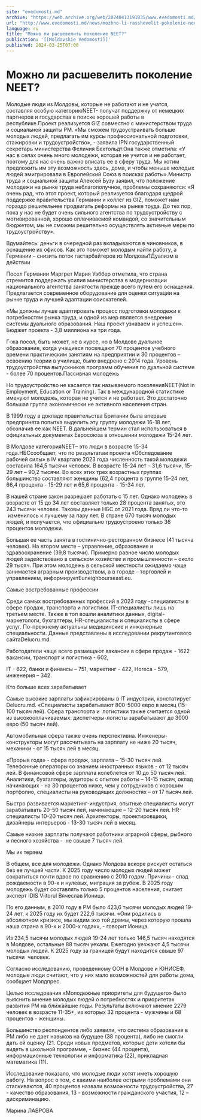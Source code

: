 ```yaml
---
site: "evedomosti.md"
archive: "https://web.archive.org/web/20240413191835/www.evedomosti.md/news/mozhno-li-rasshevelit-pokolenie-neet"
url: "http://www.evedomosti.md/news/mozhno-li-rasshevelit-pokolenie-neet"
language: ru
title: "Можно ли расшевелить поколение NEET?"
publication: '[[Moldavskie Vedomosti]]'
published: 2024-03-25T07:00
---
```


# Можно ли расшевелить поколение NEET?

Молодые люди из Молдовы, которые не работают и не учатся, составляя особую категориюNEET- получат поддержку от немецких партнеров и государства в поиске хорошей работы в республике.Проект реализуется GIZ совместно с министерством труда и социальной защиты РМ. «Мы сможем трудоустраивать больше молодых людей, предлагать им курсы профессиональной подготовки, стажировки и трудоустройство», - заявила IPN государственный секретарь министерства Феличия Бехтольдт.Она также отметила: «У нас в селах очень много молодежи, которая не учится и не работает, поэтому для нас очень важно вписать ее в сферу труда. Мы хотим предложить им эту возможность здесь, дома, и чтобы меньше молодых людей эмигрировали в Европейский Союз в поисках работы».Министр труда и социальной защиты Алексей Бузу заявил, что положение молодежи на рынке труда неблагополучное, проблемы сохраняются: «Я очень рад, что этот проект, который реализуется благодаря щедрой поддержке правительства Германии и коллег из GIZ, поможет нам гораздо решительнее продвигать реформы на рынке труда. До тех пор, пока у нас не будет очень сильного агентства по трудоустройству с мотивированной, хорошо оплачиваемой командой, со значительным бюджетом, мы не сможем решительно осуществлять активные меры по трудоустройству».

Вдумайтесь: деньги в очередной раз вкладываются в чиновников, в оснащение их офисов. Как это поможет молодым найти работу, а Германии – снизить поток гастарбайтеров из Молдовы?Дуализм в действии

Посол Германии Маргрет Мария Уэббер отметила, что страна стремится поддержать усилия министерства в модернизации национального агентства занятости прежде всего путем его оснащения. Предлагается современное оборудование для оценки ситуации на рынке труда и лучшей адаптации соискателей.

«Мы должны лучше адаптировать процесс подготовки молодежи к потребностям рынка труда, и одной из мер является внедрение системы дуального образования. Наш проект узнаваем и успешен». Бюджет проекта - 3,8 миллиона на три года.

Г-жа посол, быть может, не в курсе, но в Молдове дуальное образование, когда учащиеся посвящают 70 процентов учебного времени практическим занятиям на предприятии и 30 процентов – освоению теории в училище, было внедрено с 2014 года. Уровень трудоустройства выпускников программ обучения по дуальной системе - более 70 процентов.Пассивная молодежь

Но трудоустройство не касается так называемого поколенияNEET(Not in Employment, Education or Training). Так в международной статистике именуют молодежь, которая не учится и не работает. Это достаточно большая группа экономически не активного населения стран.

В 1999 году в докладе правительства Британии была впервые предпринята попытка выделить эту группу молодежи 16-18 лет, обозначив ее как NEET. В дальнейшем термин стал использоваться в официальных документах Евросоюза в отношении молодежи 15-24 лет.

В Молдове категорияNEET– это люди в возрасте 15-34 года.НБСсообщает, что по результатам проекта «Обследование рабочей силы» в IV квартале 2023 года численность такой молодежи составила 164,5 тысячи человек. В возрасте 15-24 лет – 31,6 тысячи, 15-29 лет – 90,2 тысячи. Во всех этих трех возрастных группах большинство составляют женщины (62,4 процента в группе 15-24 лет, 66,4 процента - 15-29 лет и 65,6 процента - 15-34 лет.

В нашей стране закон разрешает работать с 15 лет. Однако молодежь в возрасте от 15 до 34 лет составляет только 28 процента занятых, это 243 тысячи человек. Таковы данные НБС от 2021 года. Вряд ли что-то  изменилось к лучшему за пару лет. В стране 670 тысяч молодых людей, и получается, что официально трудоустроено только 36 процентов молодежи.

Большая ее часть занята в гостинично-ресторанном бизнесе (41 тысяча человек). На втором месте – управление, образование и здравоохранение (39,8 тысячи). Примерно равное число молодых людей задействовано в сельском хозяйстве и промышленности – около 29 тысяч. При этом молодежь в сельской местности ожидаемо чаще занимается аграрным производством, а в городе – торговлей и управлением, информируетEuneighbourseast.eu.

Самые востребованные профессии

Среди самых востребованных профессий в 2023 году -специалисты в сфере продаж, транспорта и логистики. IT-специалисты лишь на третьем месте. Также в топ вошли аналитики данных, digital-маркетологи, бухгалтеры, HR-специалисты и специалисты в сфере услуг. По-прежнему актуальны медицинские и инженерные специальности. Данные представлены в исследовании рекрутингового сайтаDelucru.md.

Работодатели чаще всего размещают вакансии в сфере продаж - 1622 вакансии, транспорт и логистика - 602,

IT - 622, банки и финансы – 751, маркетинг - 422, Horeca - 579, инженерия – 342.

Кто больше всех зарабатывает

Самые высокие зарплаты зафиксированы в IT индустрии, констатирует Delucru.md. «Специалисты зарабатывают 800-5000 евро в месяц (15-100 тысяч лей). Сфера транспорта и  логистики также считается одной из высокооплачиваемых: диспетчеры-логисты зарабатывают до 3000 евро (50 тысяч лей).

Автомобильная сфера также очень перспективна. Инженеры-конструкторы могут рассчитывать на зарплату не ниже 20 тысяч, механики - от 15 тысяч лей в месяц.

«Прорыв года» - сфера продаж, зарплата – 15-30 тысяч лей. Телефонные операторы со знанием иностранных языков - от 12 тысяч лей. В финансовой сфере зарплата колеблется от 10 до 50 тысяч лей. Аналитики, бухгалтеры, аудиторы с опытом работы – 14-15 тысяч, оклад начинающих - на 30 процентов ниже, чем у сотрудников с хорошим портфолио, специалисты на руководящих должностях – от 17 тысяч лей.

Быстро развивается маркетинг-индустрия, опытные специалисты могут зарабатывать 20-50 тысяч лей, начинающие – 12-20 тысяч лей. HR-специалисты 10-20 тысяч лей. Архитекторы, проектировщики, дизайнеры интерьеров - 13-30 тысяч лей в месяц.

Самые низкие зарплаты получают работники аграрной сферы, рыбного и лесного хозяйства -  не свыше 7 тысяч лей.

Мы их теряем

В общем, все для молодежи. Однако Молдова вскоре рискует остаться без ее лучшей части. К 2025 году число молодых людей может сократиться почти вдвое по сравнению с 2010 годом. Причины - спад рождаемости в 90-х и нулевых, миграция за рубеж. В 2025 году молодежь будет составлять только 5 процентов населения, считает эксперт IDIS Viitorul Вячеслав Ионицэ.

По его данным, в 2010 году в РМ было 423,6 тысячи молодых людей 19-24 лет, к 2025 году их будет 222,6 тысячи. «Они родились в абсолютном кризисе, мы видим эхо той драмы, через которую прошла наша страна в 90-х и 2000-х годах», - говорит Ионицэ.

Из 234,5 тысячи молодых людей 19-24 лет только 146,5 тысяч находятся в Молдове, остальные 88 тысяч уехали. Ежегодно уезжают 4,5 тысячи молодых людей. К 2025 году за границей будут находится свыше 97 тысячи  человек.

Согласно исследованию, проведенному ООН в Молдове и ЮНИСЕФ, молодые люди считают, что у них мало возможностей для работы дома, сообщает Молдпрес.

Целью исследования «Молодежные приоритеты для будущего» было выяснить мнение молодых людей о потребностях и приоритетах развития РМ на ближайшие годы. Результаты включают мнение 2279 человек в возрасте 11-35+, из которых 32 процента - мужчины и 68 процентов - женщины.

Большинство респондентов либо заявили, что система образования в РМ либо не дает навыков на будущее (38 процента), либо не смогли дать ей оценку (21. Среди новых предметов, которые дети хотели бы видеть в школьной программе, - бизнес (44 процента), информационные технологии и информатика (22), прикладная математика (11).

Исследование показало, что молодые люди хотят иметь хорошую работу. На вопрос о том, с какими наиболее острыми проблемами они сталкиваются, 40 процентов назвали возможности трудоустройства, 27 - качество образования, 13 - возможности гражданского участия, 12 – дискриминацию.

Марина ЛАВРОВА